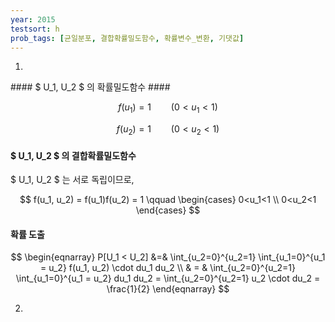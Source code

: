 ```yaml
---
year: 2015
testsort: h
prob_tags: [균일분포, 결합확률밀도함수, 확률변수_변환, 기댓값]
---
```

1)

<div>
#### $ U_1, U_2 $ 의 확률밀도함수 ####

$$ f(u_1) = 1 \qquad (0<u_1<1) $$

$$ f(u_2) = 1 \qquad (0<u_2<1) $$

#### $ U_1, U_2 $ 의 결합확률밀도함수 ####

$ U_1, U_2 $ 는 서로 독립이므로,

$$ f(u_1, u_2) = f(u_1)f(u_2) = 1 \qquad \begin{cases}
0<u_1<1 \\
0<u_2<1
\end{cases} $$

#### 확률 도출 ####

$$ \begin{eqnarray}
P[U_1 < U_2] &=& \int_{u_2=0}^{u_2=1} \int_{u_1=0}^{u_1 = u_2}  f(u_1, u_2) \cdot du_1 du_2 \\
& = & \int_{u_2=0}^{u_2=1} \int_{u_1=0}^{u_1 = u_2} du_1 du_2
= \int_{u_2=0}^{u_2=1} u_2 \cdot du_2 = \frac{1}{2}
\end{eqnarray} $$

</div>

2)

<div>

</div>
